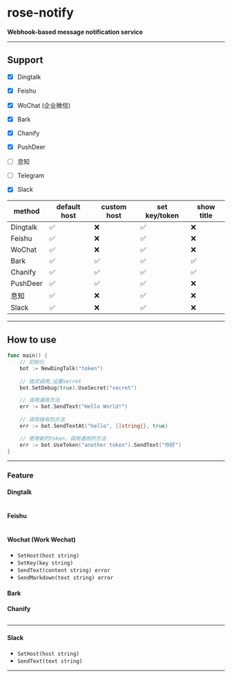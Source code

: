 # rose-notify

**Webhook-based message notification service**

----

## Support

- [x] Dingtalk
- [x] Feishu
- [x] WoChat (企业微信)
- [x] Bark
- [x] Chanify
- [x] PushDeer
- [ ] 息知
- [ ] Telegram
- [x] Slack


| method   | default host | custom host | set key/token | show title |
|----------| --- | -- | --- | --- |
| Dingtalk | ✅ | ❌ | ✅ | ❌ |
| Feishu   | ✅ | ❌ | ✅ | ❌ | 
| WoChat   | ✅ | ❌ | ✅ | ❌ |
| Bark     | ✅ | ✅ | ✅ | ✅ |
| Chanify  | ✅ | ✅ | ✅ | ✅ |
| PushDeer | ✅ | ✅ | ✅ | ❌ |
| 息知       | ✅ | ❌ | ✅ | ❌ |
| Slack    | ✅ | ❌ | ✅ | ❌ |

----

## How to use

```go
func main() {
	// 初始化
	bot := NewDingTalk("token")
	
	// 链式调用,设置secret
	bot.SetDebug(true).UseSecret("secret")

	// 调用通用方法
	err := bot.SendText("Hello World!")
	
	// 调用独有的方法
	err := bot.SendTextAt("hello", []string{}, true)

	// 使用新的token，调用通用的方法
	err := bot.UseToken("another token").SendText("你好")
}
```

----

### Feature

#### Dingtalk

```go

```

#### Feishu

```go

```

#### Wochat (Work Wechat)

- `SetHost(host string)`
- `SetKey(key string)`
- `SendText(content string) error`
- `SendMarkdown(text string) error`

#### Bark



#### Chanify


##

----

#### Slack

- `SetHost(host string)`
- `SendText(text string)`

----
